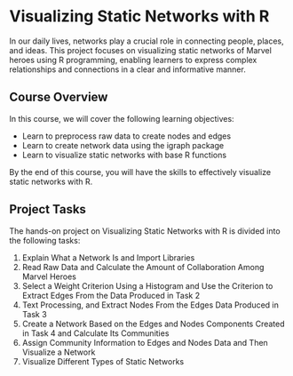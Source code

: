 # Visualizing Static Networks with R

In our daily lives, networks play a crucial role in connecting people, places, and ideas. This project focuses on visualizing static networks of Marvel heroes using R programming, enabling learners to express complex relationships and connections in a clear and informative manner.

## Course Overview

In this course, we will cover the following learning objectives:

- Learn to preprocess raw data to create nodes and edges
- Learn to create network data using the igraph package
- Learn to visualize static networks with base R functions

By the end of this course, you will have the skills to effectively visualize static networks with R.

## Project Tasks

The hands-on project on Visualizing Static Networks with R is divided into the following tasks:

1. Explain What a Network Is and Import Libraries
2. Read Raw Data and Calculate the Amount of Collaboration Among Marvel Heroes
3. Select a Weight Criterion Using a Histogram and Use the Criterion to Extract Edges From the Data Produced in Task 2
4. Text Processing, and Extract Nodes From the Edges Data Produced in Task 3
5. Create a Network Based on the Edges and Nodes Components Created in Task 4 and Calculate Its Communities
6. Assign Community Information to Edges and Nodes Data and Then Visualize a Network
7. Visualize Different Types of Static Networks

